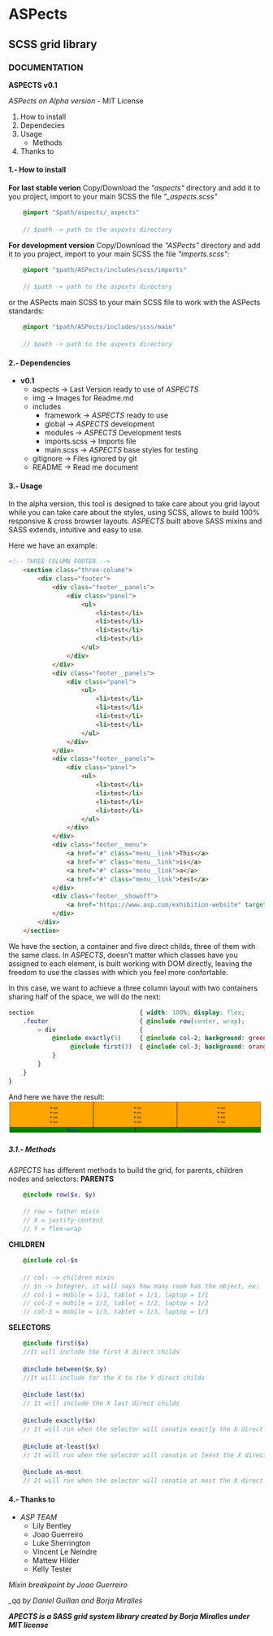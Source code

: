 # ASPects
## SCSS grid library
### DOCUMENTATION

**ASPECTS v0.1**

*ASPects on Alpha version* - MIT License

1. How to install
2. Dependecies
3. Usage
	* Methods
4. Thanks to


#### 1.- How to install

**For last stable verion**
Copy/Download the *"aspects"* directory and add it to you project, import to your main SCSS the file *"_aspects.scss"* 
```scss
	@import "$path/aspects/_aspects"

	// $path -> path to the aspexts directory
```

**For development version**
Copy/Download the *"ASPects"* directory and add it to you project, import to your main SCSS the file *"imports.scss"*:
```scss
	@import "$path/ASPects/includes/scss/imports"

	// $path -> path to the aspexts directory
```
or the ASPects main SCSS to your main SCSS file to work with the ASPects standards:
```scss
	@import "$path/ASPects/includes/scss/main"

	// $path -> path to the aspexts directory
```

#### 2.- Dependencies

* **v0.1**
	* aspects 	-> Last Version ready to use of *ASPECTS*
	* img 		-> Images for Readme.md
	* includes
		* framework 	-> *ASPECTS* ready to use
		* global 		-> *ASPECTS* development
		* modules 		-> *ASPECTS* Development tests
		* imports.scss 	-> Imports file
		* main.scss 	-> *ASPECTS* base styles for testing
	* gitignore -> Files ignored by git
	* README 	-> Read me document



#### 3.- Usage

In the alpha version, this tool is designed to take care about you grid layout while you can take care about the styles, using SCSS, allows to build 100% responsive & cross browser layouts.
*ASPECTS* built above SASS mixins and SASS extends, intuitive and easy to use.

Here we have an example:
```html
<!-- THREE COLUMN FOOTER -->
	<section class="three-column">
		<div class="footer">
			<div class="footer__panels">
				<div class="panel">
					<ul>
						<li>test</li>
						<li>test</li>
						<li>test</li>
						<li>test</li>
					</ul>
				</div>
			</div>
			<div class="footer__panels">
				<div class="panel">
					<ul>
						<li>test</li>
						<li>test</li>
						<li>test</li>
						<li>test</li>
					</ul>
				</div>
			</div>
			<div class="footer__panels">
				<div class="panel">
					<ul>
						<li>test</li>
						<li>test</li>
						<li>test</li>
						<li>test</li>
					</ul>
				</div>
			</div>
			<div class="footer__menu">
				<a href="#" class="menu__link">This</a>
				<a href="#" class="menu__link">is</a>
				<a href="#" class="menu__link">a</a>
				<a href="#" class="menu__link">test</a>
			</div>
			<div class="footer__showoff">
				<a href="https://www.asp.com/exhibition-website" target="_blank">Exhibition Website by ASP</a></div>
			</div>
		</div>
	</section>
```

We have the section, a container and five direct childs, three of them with the same class. In *ASPECTS*, doesn't matter which classes have you assigned to each element, is built working with DOM directly, leaving the freedom to use the classes with which you feel more confortable.

In this case, we want to achieve a three column layout with two containers sharing half of the space, we will do the next:
```scss
section 							{ width: 100%; display: flex; 
	.footer 						{ @include row(center, wrap); 
		> div 						{ 
			@include exactly(5) 	{ @include col-2; background: green;
				 @include first(3)  { @include col-3; background: orange;}
			}
		}
	}
}
```

And here we have the result:
![Example Image](/img/test1.png)

##### 3.1.- Methods
*ASPECTS* has different methods to build the grid, for parents, children nodes and selectors:
**PARENTS**
```scss
	@include row($x, $y)
	
	// row = father mixin
	// X = justify-content
	// Y = flex-wrap
```
**CHILDREN**
```scss
	@include col-$n

	// col- -> children mixin
	// $n -> Integrer, it will says how many room has the object, ex:
	// col-1 = mobile = 1/1, tablet = 1/1, laptop = 1/1
	// col-2 = mobile = 1/2, tablet = 1/2, laptop = 1/2
	// col-3 = mobile = 1/3, tablet = 1/3, laptop = 1/3
```
**SELECTORS**
```scss
	@include first($x)
	//It will include the first X direct childs

	@include between($x,$y)
	//It will include for the X to the Y direct childs

	@include last($x)
	// It will include the X last direct childs

	@include exactly($x)
	// It will run when the selector will conatin exactly the X direct childs

	@include at-least($x)
	// It will run when the selector will conatin at least the X direct childs

	@include as-most
	// It will run when the selector will conatin at most the X direct childs

```


#### 4.- Thanks to

* *ASP TEAM*
	* Lily Bentley
	* Joao Guerreiro
	* Luke Sherrington
	* Vincent Le Neindre
	* Mattew Hilder
	* Kelly Tester


*Mixin breakpoint by Joao Guerreiro*

*_qq by Daniel Guillan and Borja Miralles*


***APECTS is a SASS grid system library created by Borja Miralles under MIT license***


